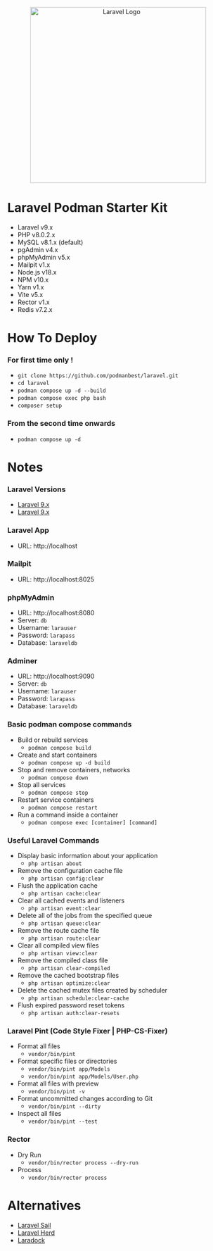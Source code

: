 <p align="center"><a href="https://laravel.com" target="_blank"><img src="https://raw.githubusercontent.com/laravel/art/master/logo-lockup/5%20SVG/2%20CMYK/1%20Full%20Color/laravel-logolockup-cmyk-red.svg" width="400" alt="Laravel Logo"></a></p>

# Laravel Podman Starter Kit

-   Laravel v9.x
-   PHP v8.0.2.x
-   MySQL v8.1.x (default)
-   pgAdmin v4.x
-   phpMyAdmin v5.x
-   Mailpit v1.x
-   Node.js v18.x
-   NPM v10.x
-   Yarn v1.x
-   Vite v5.x
-   Rector v1.x
-   Redis v7.2.x

# How To Deploy

### For first time only !

-   `git clone https://github.com/podmanbest/laravel.git`
-   `cd laravel`
-   `podman compose up -d --build`
-   `podman compose exec php bash`
-   `composer setup`

### From the second time onwards

-   `podman compose up -d`

# Notes

### Laravel Versions

-   [Laravel 9.x](https://github.com/asepready/pod-laravel/tree/main)
-   [Laravel 9.x](https://github.com/asepready/pod-laravel/tree/laravel_10x)

### Laravel App

-   URL: http://localhost

### Mailpit

-   URL: http://localhost:8025

### phpMyAdmin

-   URL: http://localhost:8080
-   Server: `db`
-   Username: `larauser`
-   Password: `larapass`
-   Database: `laraveldb`

### Adminer

-   URL: http://localhost:9090
-   Server: `db`
-   Username: `larauser`
-   Password: `larapass`
-   Database: `laraveldb`

### Basic podman compose commands

-   Build or rebuild services
    -   `podman compose build`
-   Create and start containers
    -   `podman compose up -d build`
-   Stop and remove containers, networks
    -   `podman compose down`
-   Stop all services
    -   `podman compose stop`
-   Restart service containers
    -   `podman compose restart`
-   Run a command inside a container
    -   `podman compose exec [container] [command]`

### Useful Laravel Commands

-   Display basic information about your application
    -   `php artisan about`
-   Remove the configuration cache file
    -   `php artisan config:clear`
-   Flush the application cache
    -   `php artisan cache:clear`
-   Clear all cached events and listeners
    -   `php artisan event:clear`
-   Delete all of the jobs from the specified queue
    -   `php artisan queue:clear`
-   Remove the route cache file
    -   `php artisan route:clear`
-   Clear all compiled view files
    -   `php artisan view:clear`
-   Remove the compiled class file
    -   `php artisan clear-compiled`
-   Remove the cached bootstrap files
    -   `php artisan optimize:clear`
-   Delete the cached mutex files created by scheduler
    -   `php artisan schedule:clear-cache`
-   Flush expired password reset tokens
    -   `php artisan auth:clear-resets`

### Laravel Pint (Code Style Fixer | PHP-CS-Fixer)

-   Format all files
    -   `vendor/bin/pint`
-   Format specific files or directories
    -   `vendor/bin/pint app/Models`
    -   `vendor/bin/pint app/Models/User.php`
-   Format all files with preview
    -   `vendor/bin/pint -v`
-   Format uncommitted changes according to Git
    -   `vendor/bin/pint --dirty`
-   Inspect all files
    -   `vendor/bin/pint --test`

### Rector

-   Dry Run
    -   `vendor/bin/rector process --dry-run`
-   Process
    -   `vendor/bin/rector process`

# Alternatives

-   [Laravel Sail](https://laravel.com/docs/master/sail)
-   [Laravel Herd](https://herd.laravel.com/)
-   [Laradock](https://laradock.io/)
